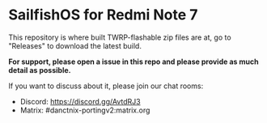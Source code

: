 # SailfishOS for Redmi Note 7

This repository is where built TWRP-flashable zip files are at, go to "Releases" to download the latest build.

**For support, please open a issue in this repo and please provide as much detail as possible.**

If you want to discuss about it, please join our chat rooms:

* Discord: https://discord.gg/AvtdRJ3
* Matrix: #danctnix-portingv2:matrix.org
